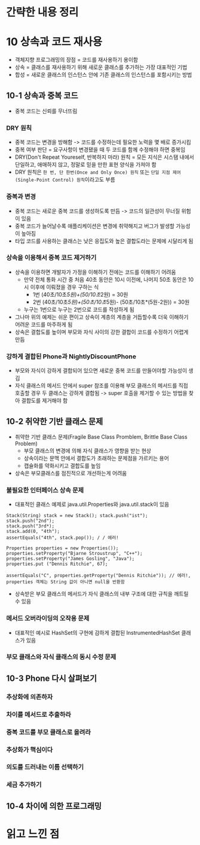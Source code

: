 # 간략한 내용 정리

# 10 상속과 코드 재사용
- 객체지향 프로그래밍의 장점 = 코드를 재사용하기 용이함
- 상속 = 클래스를 재사용하기 위해 새로운 클래스를 추가하는 가장 대표적인 기법
- 합성 = 새로운 클래스의 인스턴스 안에 기존 클래스의 인스턴스를 포함시키는 방법

## 10-1 상속과 중복 코드
- 중복 코드는 신뢰를 무너뜨림

### DRY 원칙
- 중복 코드는 변경을 방해함 -> 코드를 수정하는데 필요한 노력을 몇 배로 증가시킴
- 중복 여부 판단 = 요구사항이 변경됐을 때 두 코드를 함께 수정해야 하면 중복임
- DRY(Don't Repeat Youreself, 반복하지 마라) 원칙 = 모든 지식은 시스탬 내에서 단일하고, 애매하지 않고, 정말로 믿을 만한 표현 양식을 가져야 함
- DRY 원칙은 `한 번, 단 한번(Once and Only Once) 원칙` 또는 `단일 지점 제어(Single-Point Control) 원칙`이라고도 부름

### 중복과 변경
- 중복 코드는 새로운 중복 코드를 생성하도록 만듬 -> 코드의 일관성이 무너질 위험이 있음
- 중복 코드가 늘어날수록 애플리케이션은 변경에 취약해지고 버그가 발생할 가능성이 높아짐
- 타입 코드를 사용하는 클래스는 낮은 응집도와 높은 결합도라는 문제에 시달리게 됨

### 상속을 이용해서 중복 코드 제거하기
- 상속을 이용하면 개발자가 가정을 이해하기 전에는 코드를 이해하기 어려움
    - 만약 전체 통화 시간 중 처음 40초 동안은 10시 이전에, 나머지 50초 동안은 10시 이후에 이뤄졌을 경우 구하는 식
        - 1번 (40초/10초*5원)+(50/10초*2원) = 30원
        - 2번 (40초/10초*5원)+(50초/10초*5원)- (50초/10초*(5원-2원)) = 30원
    - 누구는 1번으로 누구는 2번으로 코드를 작성하게 됨
- 그나마 위의 예제는 쉬운 편이고 상속이 계층의 계층을 거듭할수록 더욱 이해하기 어려운 코드를 마주하게 됨
- 상속은 결합도를 높이며 부모와 자식 사이의 강한 결합이 코드를 수정하기 어렵게 만듬

### 강하게 결합된 Phone과 NightlyDiscountPhone
- 부모와 자식이 강하게 결합되어 있으면 새로운 중복 코드를 만들어야할 가능성이 생김
- 자식 클래스의 메서드 안에서 super 참조를 이용해 부모 클래스의 메서드를 직접 호출할 경우 두 클래스는 강하게 결합됨 -> super 호출을 제거할 수 있는 방법을 찾아 결합도를 제거해야 함

## 10-2 취약한 기반 클래스 문제
- 취약한 기반 클래스 문제(Fragile Base Class Promblem, Brittle Base Class Problem)
    - 부모 클래스의 변경에 의해 자식 클래스가 영향을 받는 현상
    - 상속이라는 문맥 안에서 결합도가 초래하는 문제점을 가르키는 용어
    - 캡슐화를 약화시키고 결합도를 높임
- 상속은 부모클래스를 점진적으로 개선하는게 어려움

### 불필요한 인터페이스 상속 문제
- 대표적인 클래스 예제로 java.util.Properties와 java.util.stack이 있음
```
Stack(String) stack = new Stack(); stack.push("ist");
stack.push("2nd");
stack.push("3rd*);
stack.add(0, "4th");
assertEquals("4th", stack.pop()); / / 에러!

Properties properties = new Properties()); 
properties.setProperty("Bjarne Stroustrup", "C++"); 
properties.setProperty("James Gosling", "Java");
properties.put ("Dennis Ritchie", 67);

assertEquals("C", properties.getProperty("Dennis Ritchie")); // 에러!, properties 객체는 String 값이 아니면 null을 반환함
```
- 상속받은 부모 클래스의 메서드가 자식 클래스의 내부 구조에 대한 규칙을 깨트릴 수 있음

### 메서드 오버라이딩의 오작용 문제
- 대표적인 예시로 HashSet의 구현에 감하게 결합된 InstrumentedHashSet 클래스가 있음

### 부모 클래스와 자식 클래스의 동시 수정 문제

## 10-3 Phone 다시 살펴보기
### 추상화에 의존하자
### 차이를 메서드로 추출하라
### 중복 코드를 부모 클래스로 올려라
### 추상화가 핵심이다
### 의도를 드러내는 이름 선택하기
### 세금 추가하기

## 10-4 차이에 의한 프로그래밍

# 읽고 느낀 점
